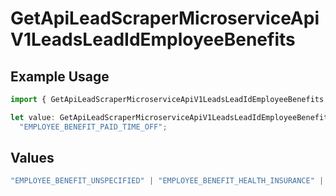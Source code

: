 # GetApiLeadScraperMicroserviceApiV1LeadsLeadIdEmployeeBenefits

## Example Usage

```typescript
import { GetApiLeadScraperMicroserviceApiV1LeadsLeadIdEmployeeBenefits } from "oppulence-backend-sdk/models/operations";

let value: GetApiLeadScraperMicroserviceApiV1LeadsLeadIdEmployeeBenefits =
  "EMPLOYEE_BENEFIT_PAID_TIME_OFF";
```

## Values

```typescript
"EMPLOYEE_BENEFIT_UNSPECIFIED" | "EMPLOYEE_BENEFIT_HEALTH_INSURANCE" | "EMPLOYEE_BENEFIT_RETIREMENT_PLAN" | "EMPLOYEE_BENEFIT_PAID_TIME_OFF" | "EMPLOYEE_BENEFIT_REMOTE_WORK"
```